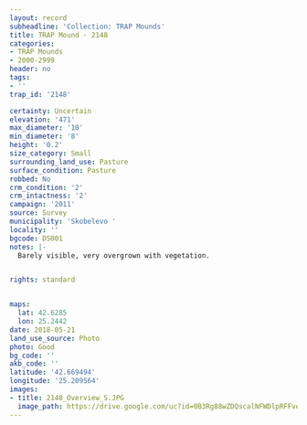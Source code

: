 ```yaml
---
layout: record
subheadline: 'Collection: TRAP Mounds'
title: TRAP Mound - 2148
categories:
- TRAP Mounds
- 2000-2999
header: no
tags:
- ''
trap_id: '2148'

certainty: Uncertain
elevation: '471'
max_diameter: '10'
min_diameter: '8'
height: '0.2'
size_category: Small
surrounding_land_use: Pasture
surface_condition: Pasture
robbed: No
crm_condition: '2'
crm_intactness: '2'
campaign: '2011'
source: Survey
municipality: 'Skobelevo '
locality: ''
bgcode: DS001
notes: |-
  Barely visible, very overgrown with vegetation.


rights: standard


maps:
  lat: 42.6285
  lon: 25.2442
date: 2018-05-21
land_use_source: Photo
photo: Good
bg_code: ''
akb_code: ''
latitude: '42.669494'
longitude: '25.209564'
images:
- title: 2148_Overview_S.JPG
  image_path: https://drive.google.com/uc?id=0B3Rg88wZDQscalNFWDlpRFFveVU
---
```

